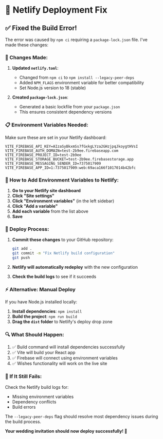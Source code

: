 # 🚀 Netlify Deployment Fix

## ✅ **Fixed the Build Error!**

The error was caused by `npm ci` requiring a `package-lock.json` file. I've made these changes:

### **🔧 Changes Made:**

1. **Updated `netlify.toml`**:
   - Changed from `npm ci` to `npm install --legacy-peer-deps`
   - Added `NPM_FLAGS` environment variable for better compatibility
   - Set Node.js version to 18 (stable)

2. **Created `package-lock.json`**:
   - Generated a basic lockfile from your `package.json`
   - This ensures consistent dependency versions

### **📋 Environment Variables Needed:**

Make sure these are set in your Netlify dashboard:

```
VITE_FIREBASE_API_KEY=AIzaSyBkxmSs7fGxkgLYza2GHzjpqJkoygtHVsI
VITE_FIREBASE_AUTH_DOMAIN=test-2b9ee.firebaseapp.com
VITE_FIREBASE_PROJECT_ID=test-2b9ee
VITE_FIREBASE_STORAGE_BUCKET=test-2b9ee.firebasestorage.app
VITE_FIREBASE_MESSAGING_SENDER_ID=7375017909
VITE_FIREBASE_APP_ID=1:7375017909:web:69aca166f1017014b42bfc
```

### **🎯 How to Add Environment Variables to Netlify:**

1. **Go to your Netlify site dashboard**
2. **Click "Site settings"**
3. **Click "Environment variables"** (in the left sidebar)
4. **Click "Add a variable"**
5. **Add each variable** from the list above
6. **Save**

### **🚢 Deploy Process:**

1. **Commit these changes** to your GitHub repository:
   ```bash
   git add .
   git commit -m "Fix Netlify build configuration"
   git push
   ```

2. **Netlify will automatically redeploy** with the new configuration

3. **Check the build logs** to see if it succeeds

### **⚡ Alternative: Manual Deploy**

If you have Node.js installed locally:

1. **Install dependencies**: `npm install`
2. **Build the project**: `npm run build`
3. **Drag the `dist` folder** to Netlify's deploy drop zone

### **🔍 What Should Happen:**

1. ✅ Build command will install dependencies successfully
2. ✅ Vite will build your React app
3. ✅ Firebase will connect using environment variables
4. ✅ Wishes functionality will work on the live site

### **🚨 If It Still Fails:**

Check the Netlify build logs for:
- Missing environment variables
- Dependency conflicts
- Build errors

The `--legacy-peer-deps` flag should resolve most dependency issues during the build process.

**Your wedding invitation should now deploy successfully! 🎉**